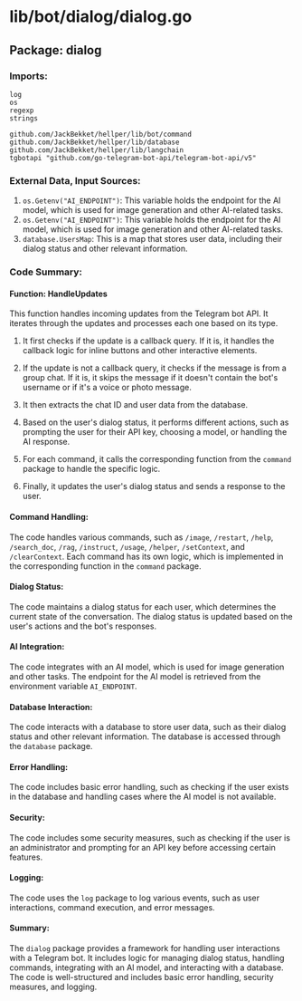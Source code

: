 # lib/bot/dialog/dialog.go  
## Package: dialog  
  
### Imports:  
  
```  
log  
os  
regexp  
strings  
  
github.com/JackBekket/hellper/lib/bot/command  
github.com/JackBekket/hellper/lib/database  
github.com/JackBekket/hellper/lib/langchain  
tgbotapi "github.com/go-telegram-bot-api/telegram-bot-api/v5"  
```  
  
### External Data, Input Sources:  
  
1. `os.Getenv("AI_ENDPOINT")`: This variable holds the endpoint for the AI model, which is used for image generation and other AI-related tasks.  
2. `os.Getenv("AI_ENDPOINT")`: This variable holds the endpoint for the AI model, which is used for image generation and other AI-related tasks.  
3. `database.UsersMap`: This is a map that stores user data, including their dialog status and other relevant information.  
  
### Code Summary:  
  
#### Function: HandleUpdates  
  
This function handles incoming updates from the Telegram bot API. It iterates through the updates and processes each one based on its type.  
  
1. It first checks if the update is a callback query. If it is, it handles the callback logic for inline buttons and other interactive elements.  
  
2. If the update is not a callback query, it checks if the message is from a group chat. If it is, it skips the message if it doesn't contain the bot's username or if it's a voice or photo message.  
  
3. It then extracts the chat ID and user data from the database.  
  
4. Based on the user's dialog status, it performs different actions, such as prompting the user for their API key, choosing a model, or handling the AI response.  
  
5. For each command, it calls the corresponding function from the `command` package to handle the specific logic.  
  
6. Finally, it updates the user's dialog status and sends a response to the user.  
  
#### Command Handling:  
  
The code handles various commands, such as `/image`, `/restart`, `/help`, `/search_doc`, `/rag`, `/instruct`, `/usage`, `/helper`, `/setContext`, and `/clearContext`. Each command has its own logic, which is implemented in the corresponding function in the `command` package.  
  
#### Dialog Status:  
  
The code maintains a dialog status for each user, which determines the current state of the conversation. The dialog status is updated based on the user's actions and the bot's responses.  
  
#### AI Integration:  
  
The code integrates with an AI model, which is used for image generation and other tasks. The endpoint for the AI model is retrieved from the environment variable `AI_ENDPOINT`.  
  
#### Database Interaction:  
  
The code interacts with a database to store user data, such as their dialog status and other relevant information. The database is accessed through the `database` package.  
  
#### Error Handling:  
  
The code includes basic error handling, such as checking if the user exists in the database and handling cases where the AI model is not available.  
  
#### Security:  
  
The code includes some security measures, such as checking if the user is an administrator and prompting for an API key before accessing certain features.  
  
#### Logging:  
  
The code uses the `log` package to log various events, such as user interactions, command execution, and error messages.  
  
#### Summary:  
  
The `dialog` package provides a framework for handling user interactions with a Telegram bot. It includes logic for managing dialog status, handling commands, integrating with an AI model, and interacting with a database. The code is well-structured and includes basic error handling, security measures, and logging.  
  
